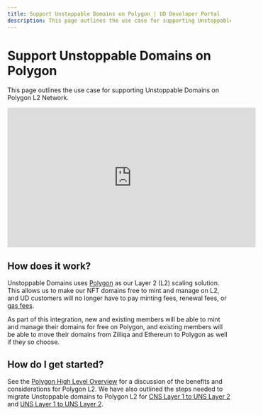 ```yaml
---
title: Support Unstoppable Domains on Polygon | UD Developer Portal
description: This page outlines the use case for supporting Unstoppable Domains on Polygon L2 Network.
---
```


# Support Unstoppable Domains on Polygon

This page outlines the use case for supporting Unstoppable Domains on Polygon L2 Network.

<div class="video-container">
<iframe width="560" height="315" src="https://www.youtube.com/embed/5IVXzy2VBeY" title="YouTube video player" frameborder="0" allow="accelerometer; autoplay; clipboard-write; encrypted-media; gyroscope; picture-in-picture" allowfullscreen></iframe>
</div>

## How does it work?

Unstoppable Domains uses [Polygon](https://polygon.technology/) as our Layer 2 (L2) scaling solution. This allows us to make our NFT domains free to mint and manage on L2, and UD customers will no longer have to pay minting fees, renewal fees, or [gas fees](https://youtu.be/h3rP3Ptvka4).

As part of this integration, new and existing members will be able to mint and manage their domains for free on Polygon, and existing members will be able to move their domains from Zilliqa and Ethereum to Polygon as well if they so choose.

## How do I get started?

See the [Polygon High Level Overview](/polygon/index.md) for a discussion of the benefits and considerations for Polygon L2. We have also outlined the steps needed to migrate Unstoppable domains to Polygon L2 for [CNS Layer 1 to UNS Layer 2](/polygon/cns1-to-uns2.md) and [UNS Layer 1 to UNS Layer 2](/polygon/uns1-to-uns2.md).
